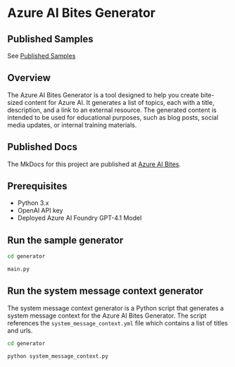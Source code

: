 # Azure AI Bites Generator

## Published Samples

See [Published Samples](https://gloveboxes.github.io/getting-started-samples/)

## Overview
The Azure AI Bites Generator is a tool designed to help you create bite-sized content for Azure AI. It generates a list of topics, each with a title, description, and a link to an external resource. The generated content is intended to be used for educational purposes, such as blog posts, social media updates, or internal training materials.

## Published Docs

The MkDocs for this project are published at [Azure AI Bites](https://gloveboxes.github.io/Azure-AI-Bites-with-GenAI/).

## Prerequisites
- Python 3.x
- OpenAI API key
- Deployed Azure AI Foundry GPT-4.1 Model

## Run the sample generator

```bash
cd generator
```

```bash
main.py
```

## Run the system message context generator

The system message context generator is a Python script that generates a system message context for the Azure AI Bites Generator. The script references the `system_message_context.yml` file which contains a list of titles and urls.

```bash
cd generator
```

```bash
python system_message_context.py
```
